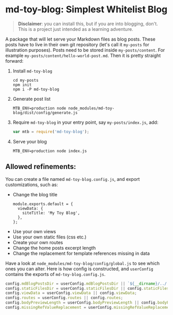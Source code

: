 # md-toy-blog: Simplest Whitelist Blog

> **Disclaimer**: you can install this, but if you are into blogging, don't. This is a project just intended as a learning adventure.

A package that will let serve your Markdown files as blog posts. These posts have to live in their own git repository (let's call it `my-posts` for illustration purposes). Posts need to be stored inside `my-posts/content`. For example `my-posts/content/hello-world-post.md`. Then it is pretty straight forward:

1. Install `md-toy-blog`
   ```
   cd my-posts
   npm init
   npm i -P md-toy-blog
   ```
2. Generate post list
   ```
   MTB_ENV=production node node_modules/md-toy-blog/dist/config/generate.js
   ```
3. Require `md-toy-blog` in your entry point, say `my-posts/index.js`, add:
   ```javascript
   var mtb = require('md-toy-blog');
   ```
4. Serve your blog
   ```
   MTB_ENV=production node index.js
   ```

## Allowed refinements:
You can create a file named `md-toy-blog.config.js`, and export customizations, such as:
- Change the blog title
  ```
  module.exports.default = {
    viewData: {
      siteTitle: 'My Toy Blog',
    },
  };
  ```
- Use your own views
- Use your own static files (css etc.)
- Create your own routes
- Change the home posts excerpt length
- Change the replacement for template references missing in data

Have a look at `node_modules/md-toy-blog/config/global.js` to see which ones you can alter. Here is how config is constructed, and `userConfig` contains the exports of `md-toy-blog.config.js`.
```javascript
config.mdBlogPostsDir = userConfig.mdBlogPostsDir || `${__dirname}/../../../content`
config.staticFilesDir = userConfig.staticFilesDir || config.staticFilesDir;
config.viewData = userConfig.viewData || config.viewData;
config.routes = userConfig.routes || config.routes;
config.bodyPreviewLength = userConfig.bodyPreviewLength || config.bodyPreviewLength;
config.missingRefValueReplacement = userConfig.missingRefValueReplacement || config.missingRefValueReplacement;
```
